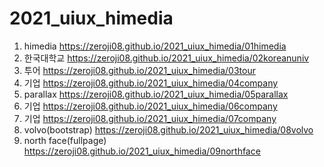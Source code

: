 # 2021_uiux_himedia
1. himedia https://zeroji08.github.io/2021_uiux_himedia/01himedia
1. 한국대학교 https://zeroji08.github.io/2021_uiux_himedia/02koreanuniv
1. 투어 https://zeroji08.github.io/2021_uiux_himedia/03tour
1. 기업 https://zeroji08.github.io/2021_uiux_himedia/04company
1. parallax https://zeroji08.github.io/2021_uiux_himedia/05parallax
1. 기업 https://zeroji08.github.io/2021_uiux_himedia/06company
1. 기업 https://zeroji08.github.io/2021_uiux_himedia/07company
1. volvo(bootstrap) https://zeroji08.github.io/2021_uiux_himedia/08volvo
1. north face(fullpage) https://zeroji08.github.io/2021_uiux_himedia/09northface
